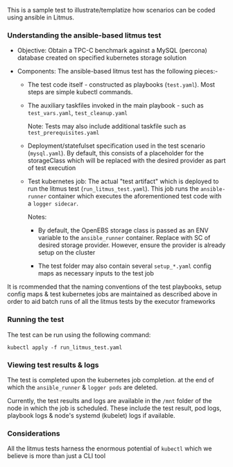 This is a sample test to illustrate/templatize how scenarios can be coded using ansible in Litmus. 

### Understanding the ansible-based litmus test

- Objective: Obtain a TPC-C benchmark against a MySQL (percona) database created on specified kubernetes storage solution

- Components: The ansible-based litmus test has the following pieces:-
  
  - The test code itself - constructed as playbooks (`test.yaml`). Most steps are simple kubectl commands. 

  - The auxiliary taskfiles invoked in the main playbook - such as `test_vars.yaml`, `test_cleanup.yaml` 

    Note: Tests may also include additional taskfile such as `test_prerequisites.yaml` 

  - Deployment/statefulset specification used in the test scenario (`mysql.yaml`). By default, this consists of a placeholder 
for the storageClass which will be replaced with the desired provider as part of test execution

  - Test kubernetes job: The actual "test artifact" which is deployed to run the litmus test (`run_litmus_test.yaml`). 
This job runs the `ansible-runner` container which executes the aforementioned test code with a `logger sidecar`. 
  
    Notes: 

    - By default, the OpenEBS storage class is passed as an ENV variable to the `ansible_runner` container. Replace with SC of
desired storage provider. However, ensure the provider is already setup on the cluster

    - The test folder may also contain several `setup_*.yaml` config maps as necessary inputs to the test job

It is rcommended that the naming conventions of the test playbooks, setup config maps & test kubernetes jobs are maintained
as described above in order to aid batch runs of all the litmus tests by the executor frameworks 

### Running the test 

The test can be run using the following command:

`kubectl apply -f run_litmus_test.yaml` 


### Viewing test results & logs 

The test is completed upon the kubernetes job completion. at the end of which the `ansible_runner` & `logger pods` are deleted.

Currently, the test results and logs are available in the `/mnt` folder of the node in which the job is scheduled. These include
the test result, pod logs, playbook logs & node's systemd (kubelet) logs if available.


### Considerations 

All the litmus tests harness the enormous potential of `kubectl` which we believe is more than just a CLI tool



  
